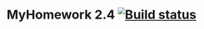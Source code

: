 # MyHomework 2.4 [![Build status](https://ci.appveyor.com/api/projects/status/2l8yfibched97esm?svg=true)](https://ci.appveyor.com/project/sSlideR/aqa-homework-2-4)
